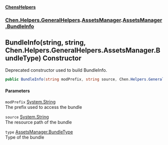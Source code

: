 
#### [ChensHelpers](./index 'index')

### [Chen.Helpers.GeneralHelpers](./Chen-Helpers-GeneralHelpers 'Chen.Helpers.GeneralHelpers').[AssetsManager](./Chen-Helpers-GeneralHelpers-AssetsManager 'Chen.Helpers.GeneralHelpers.AssetsManager').[AssetsManager.BundleInfo](./Chen-Helpers-GeneralHelpers-AssetsManager-BundleInfo 'Chen.Helpers.GeneralHelpers.AssetsManager.BundleInfo')

## BundleInfo(string, string, Chen.Helpers.GeneralHelpers.AssetsManager.BundleType) Constructor
Deprecated constructor used to build BundleInfo.  
```csharp
public BundleInfo(string modPrefix, string source, Chen.Helpers.GeneralHelpers.AssetsManager.BundleType type);
```

#### Parameters
<a name='Chen-Helpers-GeneralHelpers-AssetsManager-BundleInfo-BundleInfo(string_string_Chen-Helpers-GeneralHelpers-AssetsManager-BundleType)-modPrefix'></a>
`modPrefix` [System.String](https://docs.microsoft.com/en-us/dotnet/api/System.String 'System.String')  
The prefix used to access the bundle  
  
<a name='Chen-Helpers-GeneralHelpers-AssetsManager-BundleInfo-BundleInfo(string_string_Chen-Helpers-GeneralHelpers-AssetsManager-BundleType)-source'></a>
`source` [System.String](https://docs.microsoft.com/en-us/dotnet/api/System.String 'System.String')  
The resource path of the bundle  
  
<a name='Chen-Helpers-GeneralHelpers-AssetsManager-BundleInfo-BundleInfo(string_string_Chen-Helpers-GeneralHelpers-AssetsManager-BundleType)-type'></a>
`type` [AssetsManager.BundleType](./Chen-Helpers-GeneralHelpers-AssetsManager-BundleType 'Chen.Helpers.GeneralHelpers.AssetsManager.BundleType')  
Type of the bundle  
  
